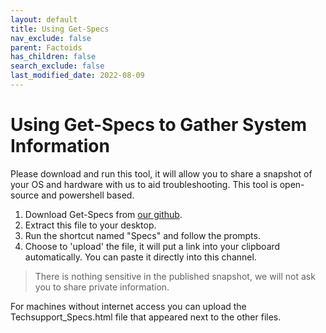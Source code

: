 ```yaml
---
layout: default
title: Using Get-Specs
nav_exclude: false
parent: Factoids
has_children: false
search_exclude: false
last_modified_date: 2022-08-09
---
```

# Using Get-Specs to Gather System Information
Please download and run this tool, it will allow you to share a snapshot of your OS and hardware with us to aid troubleshooting.
This tool is open-source and powershell based.
1. Download Get-Specs from [our github](https://github.com/r-Techsupport/Get-Specs/releases/latest/download/Get-Specs.zip).
2. Extract this file to your desktop.
3. Run the shortcut named "Specs" and follow the prompts.
4. Choose to 'upload' the file, it will put a link into your clipboard automatically. You can paste it directly into this channel.

> There is nothing sensitive in the published snapshot, we will not ask you to share private information.

For machines without internet access you can upload the Techsupport_Specs.html file that appeared next to the other files.
